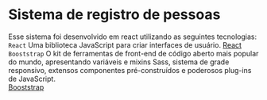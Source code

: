 # Sistema de registro de pessoas
Esse sistema foi desenvolvido em react utilizando as seguintes tecnologias:<br/>
`React`
  Uma biblioteca JavaScript para criar interfaces de usuário.
 [React](https://pt-br.reactjs.org/)
 <br/>
`Booststrap`
  O kit de ferramentas de front-end de código aberto mais popular do mundo, apresentando variáveis e mixins Sass, sistema de grade responsivo, extensos componentes pré-construídos e poderosos plug-ins de JavaScript.
  <br/>
  [Booststrap](https://getbootstrap.com/)
  
